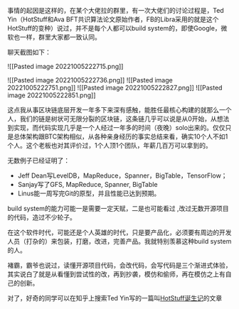 事情的起因是这样的，在某个大佬拉的群里，有一次大佬们的讨论过程是，Ted Yin（HotStuff和Ava BFT共识算法论文原始作者，FB的Libra采用的就是这个HotStuff的变种）说过，并不是每个人都可以build system的，即使Google，微软也一样，群里大家都一致认同。

聊天截图如下：

![[Pasted image 20221005222715.png]]

![[Pasted image 20221005222736.png]]
![[Pasted image 20221005222751.png]]
![[Pasted image 20221005222827.png]]
![[Pasted image 20221005222851.png]]


这点我从事区块链底层开发一年多下来深有感触，能胜任最核心构建的就那么一个人，我们的链是树状可无限分裂的区块链，这条链几乎可以说是从0开始，从想法到实现，而代码实现几乎是一个人经过一年多的时间（夜晚）solo出来的。仅仅只是总体架构跟BTC架构相似，从各种亲身经历的事实总结来看，确实10个人不如1个人。这个老板也对其评价过，1个人顶1个团队，年薪几百万可以拿到的。

无数例子已经证明了：
- Jeff Dean写LevelDB，MapReduce，Spanner，BigTable，TensorFlow；
- Sanjay写了GFS, MapReduce, Spanner, BigTable
- Linus能一周写完Git的原型，并且性能已达到预期。

build system的能力可能一是需要一定天赋，二是也可能看过 ,改过无数开源项目的代码，造过不少轮子。

在这个软件时代，可能还是个人英雄的时代，只是要产品化，必须要有周边的开发人员（打杂的）来包装，打磨，改进，完善产品。我就特别羡慕这种build system的人。

褚霸，霸爷也说过，读懂开源项目代码，会改代码，会写代码是三个渐进式体验，其实说白了就是从看懂到尝试性的改，再到抄袭，模仿和偷师，再在模仿之上有自己的创新。

对了，好奇的同学可以在知乎上搜索Ted Yin写的一篇叫[HotStuff诞生记](https://zhuanlan.zhihu.com/p/72776441)的文章
